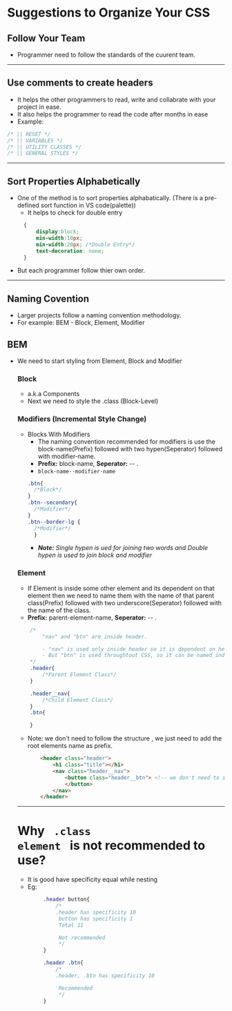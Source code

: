# Suggestions to Organize Your CSS

## Follow Your Team
- Programmer need to follow the standards of the cuurent team.

---

## Use comments to create headers
- It helps the other programmers to read, write and collabrate with your project in ease.
- It also helps the programmer to read the code after months in ease
- Example:
```CSS
/* || RESET */
/* || VARIABLES */
/* || UTILITY CLASSES */
/* || GENERAL STYLES */

```
---
## Sort Properties Alphabetically
- One of the method is to sort properties alphabatically. (There is a pre-defined sort function in VS code(palette)) 
  - It helps to check for double entry
  ```CSS
    {
        display:block;
        min-width:10px;
        min-width:20px; /*Double Entry*/
        text-decoration: none;
    }
  ```
- But each programmer follow thier own order.
---
## Naming Covention
- Larger projects follow a naming convention methodology. 
- For example: BEM - Block, Element, Modifier

## BEM
- We need to start styling from Element, Block and Modifier


    ### **Block**
    - a.k.a Components
    - Next we need to style the .class (Block-Level)

    ### **Modifiers** (Incremental Style Change)
    - Blocks With Modifiers
      - The naming convention recommended for modifiers is use the block-name(Prefix) followed with two hypen(Seperator) followed with modifier-name.
      - **Prefix:** block-name, **Seperator:** -- .
      - <code>block-name--modifier-name</code>
      ```CSS
      .btn{
        /*Block*/
      }
      .btn--secondary{
        /*Modifier*/
      }
      .btn--border-lg {
        /*Modifier*/
        }
      ```
      - ***Note:** Single hypen is ued for joining two words and Double hypen is used to join block and modifier*

    ### **Element**
    - If Element is inside some other element and its dependent on that element then we need to name them with the name of that parent class(Prefix) followed with two underscore(Seperator)  followed with the name of the class.
    - **Prefix:** parent-element-name, **Seperator:** -- .
    ```CSS
        /*
            "nav" and "btn" are inside header.

            - "nav" is used only inside header so it is dependent on header. So we should use the prefix
            - But "btn" is used throughtout CSS, so it can be named independently without the prefix. 
        */
        .header{
            /*Parent Element Class*/
        }

        .header__nav{
            /*Child Element Class*/
        }
        .btn{

        }
    ```
    - Note: we don't need to follow the structure , we just need to add the root elements name as prefix.
        ```HTML
            <header class="header">
                <h1 class="title"></h1>
                <nav class="header__nav">
                    <button class="header__btn"> <!-- we don't need to add prefix like header__nav__btn. We just need to add the root element as prefix--> 
                    </button>
                </nav>
            </header>
        ```

    ---
    # Why <code> .class element </code> is not recommended to use?

    - It is good have specificity equal while nesting
    - Eg:
       ```CSS
            .header button{
                /*
                .header has specificity 10
                 button has specificity 1
                 Total 11

                 Not recommended
                 */
            }

            .header .btn{
                /*
                .header, .btn has specificity 10

                 Recommended
                 */
            }
            
        ```